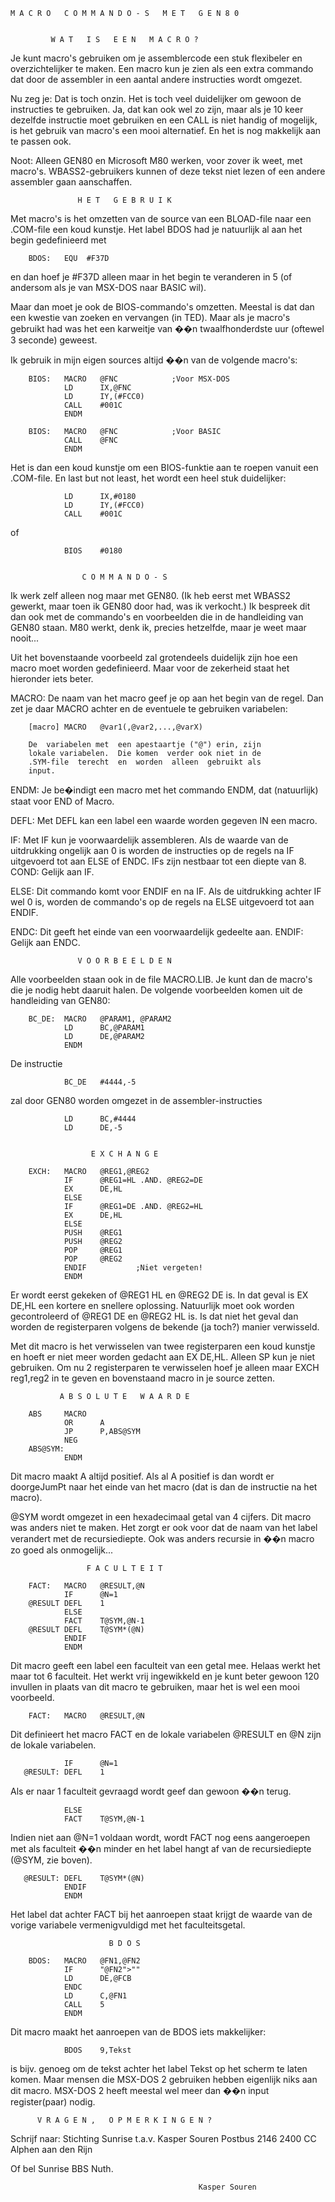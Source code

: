     M A C R O   C O M M A N D O - S   M E T   G E N 8 0 
                                                         

             W A T   I S   E E N   M A C R O ? 

Je  kunt  macro's  gebruiken  om  je assemblercode  een stuk 
flexibeler  en overzichtelijker  te maken.  Een macro kun je 
zien als  een extra  commando dat  door de  assembler in een 
aantal andere instructies wordt omgezet.

Nu zeg  je: Dat  is toch onzin. Het is toch veel duidelijker 
om  gewoon de  instructies te gebruiken. Ja, dat kan ook wel 
zo  zijn,  maar  als  je  10  keer dezelfde  instructie moet 
gebruiken en  een CALL  is niet  handig of  mogelijk, is het 
gebruik  van macro's  een mooi  alternatief. En  het is  nog 
makkelijk aan te passen ook.

Noot:  Alleen GEN80  en Microsoft  M80 werken, voor zover ik 
weet, met  macro's. WBASS2-gebruikers  kunnen of  deze tekst 
niet lezen of een andere assembler gaan aanschaffen.


                   H E T   G E B R U I K 

Met macro's is het omzetten van de source van een BLOAD-file 
naar een  .COM-file een  koud kunstje. Het label BDOS had je 
natuurlijk al aan het begin gedefinieerd met

        BDOS:   EQU  #F37D

en  dan hoef je #F37D alleen maar in het begin te veranderen 
in 5 (of andersom als je van MSX-DOS naar BASIC wil).

Maar dan moet je ook de BIOS-commando's omzetten. Meestal is 
dat  dan een  kwestie van zoeken en vervangen (in TED). Maar 
als je  macro's gebruikt  had was  het een karweitje van ��n 
twaalfhonderdste uur (oftewel 3 seconde) geweest.

Ik  gebruik in mijn eigen sources altijd ��n van de volgende 
macro's:

        BIOS:   MACRO   @FNC            ;Voor MSX-DOS
                LD      IX,@FNC
                LD      IY,(#FCC0)
                CALL    #001C
                ENDM

        BIOS:   MACRO   @FNC            ;Voor BASIC
                CALL    @FNC
                ENDM

Het  is  dan een  koud kunstje  om een  BIOS-funktie aan  te 
roepen  vanuit  een  .COM-file. En  last but  not least, het 
wordt een heel stuk duidelijker:

                LD      IX,#0180
                LD      IY,(#FCC0)
                CALL    #001C

of

                BIOS    #0180


                    C O M M A N D O - S 

Ik  werk zelf  alleen nog  maar met GEN80. (Ik heb eerst met 
WBASS2  gewerkt,  maar  toen  ik  GEN80  door  had,  was  ik 
verkocht.)  Ik  bespreek dit  dan ook  met de  commando's en 
voorbeelden  die  in  de  handleiding van  GEN80 staan.  M80 
werkt,  denk  ik,  precies  hetzelfde,  maar  je  weet  maar 
nooit...

Uit  het  bovenstaande voorbeeld  zal grotendeels  duidelijk 
zijn hoe  een macro  moet worden  gedefinieerd. Maar voor de 
zekerheid staat het hieronder iets beter.

MACRO:  De  naam van  het macro geef je op aan het begin van 
        de  regel.  Dan  zet  je  daar  MACRO  achter en  de 
        eventuele te gebruiken variabelen:

        [macro] MACRO   @var1(,@var2,...,@varX)

        De  variabelen met  een apestaartje ("@") erin, zijn 
        lokale variabelen.  Die komen  verder ook niet in de 
        .SYM-file  terecht  en  worden  alleen  gebruikt als 
        input.

ENDM:   Je be�indigt  een macro  met het  commando ENDM, dat 
        (natuurlijk) staat voor END of Macro.

DEFL:   Met  DEFL kan een label een waarde worden gegeven IN 
        een macro.

IF:     Met  IF kun  je voorwaardelijk  assembleren. Als  de 
        waarde van  de uitdrukking  ongelijk aan 0 is worden 
        de instructies op de regels na IF uitgevoerd tot aan 
        ELSE of ENDC.
        IFs zijn nestbaar tot een diepte van 8.
COND:   Gelijk aan IF.

ELSE:   Dit  commando  komt  voor  ENDIF  en  na IF.  Als de 
        uitdrukking achter IF wel 0 is, worden de commando's 
        op de regels na ELSE uitgevoerd tot aan ENDIF.

ENDC:   Dit geeft  het einde van een voorwaardelijk gedeelte 
        aan. 
ENDIF:  Gelijk aan ENDC.


                   V O O R B E E L D E N 

Alle voorbeelden staan ook in de file MACRO.LIB. Je kunt dan 
de macro's die je nodig hebt daaruit halen.
De volgende voorbeelden komen uit de handleiding van GEN80:

        BC_DE:  MACRO   @PARAM1, @PARAM2
                LD      BC,@PARAM1
                LD      DE,@PARAM2
                ENDM

De instructie

                BC_DE   #4444,-5

zal door GEN80 worden omgezet in de assembler-instructies

                LD      BC,#4444
                LD      DE,-5


                      E X C H A N G E 

        EXCH:   MACRO   @REG1,@REG2
                IF      @REG1=HL .AND. @REG2=DE
                EX      DE,HL
                ELSE
                IF      @REG1=DE .AND. @REG2=HL
                EX      DE,HL
                ELSE
                PUSH    @REG1
                PUSH    @REG2
                POP     @REG1
                POP     @REG2
                ENDIF           ;Niet vergeten!
                ENDM

Er wordt  eerst gekeken  of @REG1  HL en @REG2 DE is. In dat 
geval  is  EX  DE,HL  een  kortere  en  snellere  oplossing. 
Natuurlijk  moet  ook  worden gecontroleerd  of @REG1  DE en 
@REG2 HL is.
Is dat niet het geval dan worden de registerparen volgens de 
bekende (ja toch?) manier verwisseld.

Met dit  macro is het verwisselen van twee registerparen een 
koud  kunstje en  hoeft er  niet meer  worden gedacht aan EX 
DE,HL.  Alleen   SP  kun   je  niet   gebruiken.  Om   nu  2 
registerparen  te  verwisselen  hoef  je  alleen  maar  EXCH 
reg1,reg2  in te  geven en  bovenstaand macro  in je  source 
zetten.


               A B S O L U T E   W A A R D E 

        ABS     MACRO
                OR      A
                JP      P,ABS@SYM        
                NEG
        ABS@SYM:
                ENDM

Dit  macro maakt A altijd positief. Als al A positief is dan 
wordt er  doorgeJumPt naar  het einde  van het macro (dat is 
dan de instructie na het macro).

@SYM wordt  omgezet in een hexadecimaal getal van 4 cijfers. 
Dit  macro was  anders niet  te maken. Het zorgt er ook voor 
dat de  naam van  het label verandert met de recursiediepte. 
Ook   was  anders   recursie  in   ��n  macro  zo  goed  als 
onmogelijk...


                     F A C U L T E I T 

        FACT:   MACRO   @RESULT,@N
                IF      @N=1
        @RESULT DEFL    1
                ELSE
                FACT    T@SYM,@N-1
        @RESULT DEFL    T@SYM*(@N)
                ENDIF
                ENDM

Dit  macro geeft  een label een faculteit van een getal mee. 
Helaas  werkt  het  maar  tot  6  faculteit. Het  werkt vrij 
ingewikkeld en  je kunt  beter gewoon 120 invullen in plaats 
van  dit  macro  te  gebruiken,  maar  het  is wel  een mooi 
voorbeeld.

        FACT:   MACRO   @RESULT,@N

Dit  definieert  het  macro  FACT  en  de  lokale variabelen 
@RESULT en @N zijn de lokale variabelen.

                IF      @N=1
       @RESULT: DEFL    1

Als er  naar 1  faculteit gevraagd wordt geef dan gewoon ��n 
terug.

                ELSE
                FACT    T@SYM,@N-1

Indien  niet  aan @N=1  voldaan wordt,  wordt FACT  nog eens 
aangeroepen met  als faculteit ��n minder en het label hangt 
af van de recursiediepte (@SYM, zie boven).

       @RESULT: DEFL    T@SYM*(@N)
                ENDIF
                ENDM

Het label  dat achter FACT bij het aanroepen staat krijgt de 
waarde  van  de  vorige  variabele  vermenigvuldigd met  het 
faculteitsgetal.


                          B D O S 

        BDOS:   MACRO   @FN1,@FN2
                IF      "@FN2">""
                LD      DE,@FCB
                ENDC
                LD      C,@FN1
                CALL    5
                ENDM

Dit macro maakt het aanroepen van de BDOS iets makkelijker:

                BDOS    9,Tekst

is bijv.  genoeg om  de tekst  achter het label Tekst op het 
scherm te laten komen.
Maar  mensen die  MSX-DOS 2  gebruiken hebben eigenlijk niks 
aan dit  macro. MSX-DOS  2 heeft  meestal wel  meer dan  ��n 
input register(paar) nodig.


          V R A G E N ,   O P M E R K I N G E N ? 

Schrijf naar:
                     Stichting Sunrise
                    t.a.v. Kasper Souren
                        Postbus 2146
                2400 CC  Alphen aan den Rijn

Of bel Sunrise BBS Nuth.

                                              Kasper Souren

